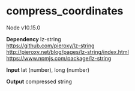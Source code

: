 # compress_coordinates

Node v10.15.0

**Dependency**
 lz-string  
 https://github.com/pieroxy/lz-string    
 http://pieroxy.net/blog/pages/lz-string/index.html   
 https://www.npmjs.com/package/lz-string

**Input**
lat (number),
long (number)

**Output**
compressed string
